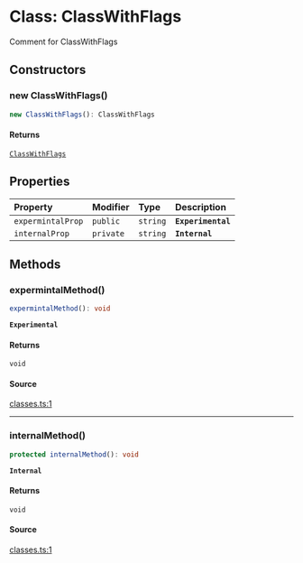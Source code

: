 # Class: ClassWithFlags

Comment for ClassWithFlags

## Constructors

### new ClassWithFlags()

```ts
new ClassWithFlags(): ClassWithFlags
```

#### Returns

[`ClassWithFlags`](ClassWithFlags.md)

## Properties

| Property | Modifier | Type | Description |
| :------ | :------ | :------ | :------ |
| `expermintalProp` | `public` | `string` | **`Experimental`** |
| `internalProp` | `private` | `string` | **`Internal`** |

## Methods

### expermintalMethod()

```ts
expermintalMethod(): void
```

**`Experimental`**

#### Returns

`void`

#### Source

[classes.ts:1](http://source-url)

***

### internalMethod()

```ts
protected internalMethod(): void
```

**`Internal`**

#### Returns

`void`

#### Source

[classes.ts:1](http://source-url)
